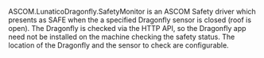 ASCOM.LunaticoDragonfly.SafetyMonitor is an ASCOM Safety driver which presents as SAFE when the a specified Dragonfly sensor is closed (roof is open). The Dragonfly is checked via the HTTP API, so the Dragonfly app need not be installed on the machine checking the safety status.  The location of the Dragonfly and the sensor to check are configurable.
